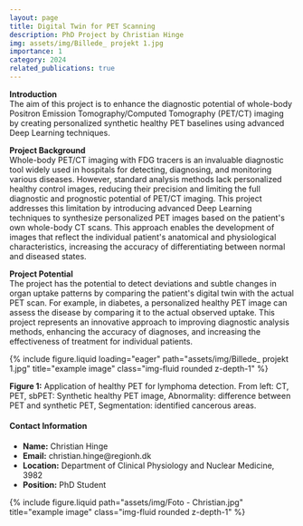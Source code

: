 ```yaml
---
layout: page
title: Digital Twin for PET Scanning
description: PhD Project by Christian Hinge
img: assets/img/Billede_ projekt 1.jpg
importance: 1
category: 2024
related_publications: true
---
```


**Introduction**<br>
The aim of this project is to enhance the diagnostic potential of whole-body Positron Emission Tomography/Computed Tomography (PET/CT) imaging by creating personalized synthetic healthy PET baselines using advanced Deep Learning techniques.<br>

**Project Background**<br>
Whole-body PET/CT imaging with FDG tracers is an invaluable diagnostic tool widely used in hospitals for detecting, diagnosing, and monitoring various diseases. However, standard analysis methods lack personalized healthy control images, reducing their precision and limiting the full diagnostic and prognostic potential of PET/CT imaging. This project addresses this limitation by introducing advanced Deep Learning techniques to synthesize personalized PET images based on the patient's own whole-body CT scans. This approach enables the development of images that reflect the individual patient's anatomical and physiological characteristics, increasing the accuracy of differentiating between normal and diseased states.<br>

**Project Potential**<br>
The project has the potential to detect deviations and subtle changes in organ uptake patterns by comparing the patient's digital twin with the actual PET scan. For example, in diabetes, a personalized healthy PET image can assess the disease by comparing it to the actual observed uptake. This project represents an innovative approach to improving diagnostic analysis methods, enhancing the accuracy of diagnoses, and increasing the effectiveness of treatment for individual patients.<br>

    
<div class="row">
    <div class="col-sm mt-5 mt-md-0"> <!-- Tilføjet mere mellemrum her -->
        {% include figure.liquid loading="eager" path="assets/img/Billede_ projekt 1.jpg" title="example image" class="img-fluid rounded z-depth-1" %}
    </div>
</div>
<div class="caption">
    <p><strong>Figure 1:</strong> Application of healthy PET for lymphoma detection. From left: CT, PET, sbPET: Synthetic healthy PET image, Abnormality: difference between PET and synthetic PET, Segmentation: identified cancerous areas.</p>
</div>


<div class="row justify-content-sm-center mt-5"> <!-- Tilføjet mere mellemrum her -->
    <div class="col-sm-8 mt-3 mt-md-0">
        <div class="contact-box">
            <h4>Contact Information</h4>
            <ul>
                <li><strong>Name:</strong> Christian Hinge<br></li>
                <li><strong>Email:</strong> christian.hinge@regionh.dk<br></li>
                <li><strong>Location:</strong> Department of Clinical Physiology and Nuclear Medicine, 3982<br></li>
                <li><strong>Position:</strong> PhD Student<br></li>
            </ul>
        </div>
    </div>
    <div class="col-sm-4 mt-3 mt-md-0"> <!-- Tilføjet mere mellemrum her -->
        {% include figure.liquid path="assets/img/Foto - Christian.jpg" title="example image" class="img-fluid rounded z-depth-1" %}
    </div>
</div>

<link rel="stylesheet" href="css/custom.css">
